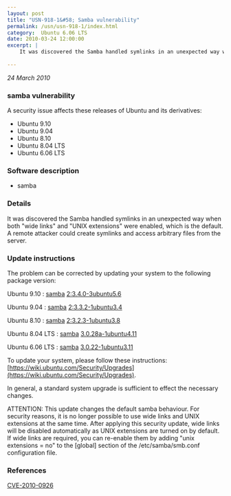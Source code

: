 ```yaml
---
layout: post
title: "USN-918-1&#58; Samba vulnerability"
permalink: /usn/usn-918-1/index.html
category:  Ubuntu 6.06 LTS
date: 2010-03-24 12:00:00
excerpt: |
    It was discovered the Samba handled symlinks in an unexpected way when both &quot;wide links&quot; and &quot;UNIX extensions&quot; were enabled, which is the default. A remote attacker could create symlinks and access arbitrary files from the server. 
    
--- 
```

 
 

*24 March 2010*

### samba vulnerability

A security issue affects these releases of Ubuntu and its derivatives:

* Ubuntu 9.10
* Ubuntu 9.04
* Ubuntu 8.10
* Ubuntu 8.04 LTS
* Ubuntu 6.06 LTS

### Software description

* samba 

### Details

It was discovered the Samba handled symlinks in an unexpected way when both &quot;wide links&quot; and &quot;UNIX extensions&quot; were enabled, which is the default. A remote attacker could create symlinks and access arbitrary files from the server. 

### Update instructions

The problem can be corrected by updating your system to the following package version:

Ubuntu 9.10
 : [samba](https://launchpad.net/ubuntu/+source/samba) <span> [2:3.4.0-3ubuntu5.6](https://launchpad.net/ubuntu/+source/samba/2:3.4.0-3ubuntu5.6) </span> 

Ubuntu 9.04
 : [samba](https://launchpad.net/ubuntu/+source/samba) <span> [2:3.3.2-1ubuntu3.4](https://launchpad.net/ubuntu/+source/samba/2:3.3.2-1ubuntu3.4) </span> 

Ubuntu 8.10
 : [samba](https://launchpad.net/ubuntu/+source/samba) <span> [2:3.2.3-1ubuntu3.8](https://launchpad.net/ubuntu/+source/samba/2:3.2.3-1ubuntu3.8) </span> 

Ubuntu 8.04 LTS
 : [samba](https://launchpad.net/ubuntu/+source/samba) <span> [3.0.28a-1ubuntu4.11](https://launchpad.net/ubuntu/+source/samba/3.0.28a-1ubuntu4.11) </span> 

Ubuntu 6.06 LTS
 : [samba](https://launchpad.net/ubuntu/+source/samba) <span> [3.0.22-1ubuntu3.11](https://launchpad.net/ubuntu/+source/samba/3.0.22-1ubuntu3.11) </span> 

To update your system, please follow these instructions: [https://wiki.ubuntu.com/Security/Upgrades](https://wiki.ubuntu.com/Security/Upgrades).

In general, a standard system upgrade is sufficient to effect the necessary changes.

ATTENTION: This update changes the default samba behaviour. For security reasons, it is no longer possible to use wide links and UNIX extensions at the same time. After applying this security update, wide links will be disabled automatically as UNIX extensions are turned on by default. If wide links are required, you can re-enable them by adding &quot;unix extensions = no&quot; to the [global] section of the /etc/samba/smb.conf configuration file. 

### References

 
 [CVE-2010-0926](http://people.ubuntu.com/~ubuntu-security/cve/CVE-2010-0926)
 

